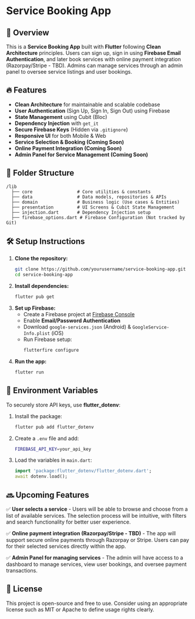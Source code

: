 # Service Booking App

## 🚀 Overview

This is a **Service Booking App** built with **Flutter** following **Clean Architecture** principles. Users can sign up, sign in using **Firebase Email Authentication**, and later book services with online payment integration (Razorpay/Stripe - TBD). Admins can manage services through an admin panel to oversee service listings and user bookings.

## 🔥 Features

- **Clean Architecture** for maintainable and scalable codebase
- **User Authentication** (Sign Up, Sign In, Sign Out) using Firebase
- **State Management** using Cubit (Bloc)
- **Dependency Injection** with `get_it`
- **Secure Firebase Keys** (Hidden via `.gitignore`)
- **Responsive UI** for both Mobile & Web
- **Service Selection & Booking (Coming Soon)**
- **Online Payment Integration (Coming Soon)**
- **Admin Panel for Service Management (Coming Soon)**

## 📂 Folder Structure

```
/lib
  ├── core                 # Core utilities & constants
  ├── data                 # Data models, repositories & APIs
  ├── domain               # Business logic (Use cases & Entities)
  ├── presentation         # UI Screens & Cubit State Management
  ├── injection.dart       # Dependency Injection setup
  ├── firebase_options.dart # Firebase Configuration (Not tracked by Git)
```

## 🛠️ Setup Instructions

1. **Clone the repository:**
   ```sh
   git clone https://github.com/yourusername/service-booking-app.git
   cd service-booking-app
   ```
2. **Install dependencies:**
   ```sh
   flutter pub get
   ```
3. **Set up Firebase:**
   - Create a Firebase project at [Firebase Console](https://console.firebase.google.com/)
   - Enable **Email/Password Authentication**
   - Download `google-services.json` (Android) & `GoogleService-Info.plist` (iOS)
   - Run Firebase setup:
     ```sh
     flutterfire configure
     ```
4. **Run the app:**
   ```sh
   flutter run
   ```

## 🔐 Environment Variables

To securely store API keys, use **flutter_dotenv**:

1. Install the package:
   ```sh
   flutter pub add flutter_dotenv
   ```
2. Create a `.env` file and add:
   ```sh
   FIREBASE_API_KEY=your_api_key
   ```
3. Load the variables in `main.dart`:
   ```dart
   import 'package:flutter_dotenv/flutter_dotenv.dart';
   await dotenv.load();
   ```

## 🔜 Upcoming Features

✅ **User selects a service** - Users will be able to browse and choose from a list of available services. The selection process will be intuitive, with filters and search functionality for better user experience.

✅ **Online payment integration (Razorpay/Stripe - TBD)** - The app will support secure online payments through Razorpay or Stripe. Users can pay for their selected services directly within the app.

✅ **Admin Panel for managing services** - The admin will have access to a dashboard to manage services, view user bookings, and oversee payment transactions.

## 📜 License

This project is open-source and free to use. Consider using an appropriate license such as MIT or Apache to define usage rights clearly.



